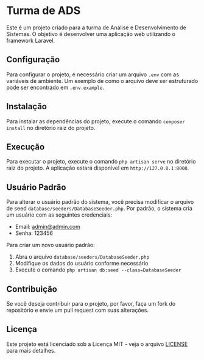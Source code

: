 # Turma de ADS

Este é um projeto criado para a turma de Análise e Desenvolvimento de Sistemas. O objetivo é desenvolver uma aplicação web utilizando o framework Laravel.

## Configuração

Para configurar o projeto, é necessário criar um arquivo `.env` com as variáveis de ambiente. Um exemplo de como o arquivo deve ser estruturado pode ser encontrado em `.env.example`.

## Instalação

Para instalar as dependências do projeto, execute o comando `composer install` no diretório raiz do projeto.

## Execução

Para executar o projeto, execute o comando `php artisan serve` no diretório raiz do projeto. A aplicação estará disponível em `http://127.0.0.1:8000`.

## Usuário Padrão

Para alterar o usuário padrão do sistema, você precisa modificar o arquivo de seed `database/seeders/DatabaseSeeder.php`. Por padrão, o sistema cria um usuário com as seguintes credenciais:

- Email: admin@admin.com
- Senha: 123456

Para criar um novo usuário padrão:

1. Abra o arquivo `database/seeders/DatabaseSeeder.php`
2. Modifique os dados do usuário conforme necessário
3. Execute o comando `php artisan db:seed --class=DatabaseSeeder`

## Contribuição

Se você deseja contribuir para o projeto, por favor, faça um fork do repositório e envie um pull request com suas alterações.

## Licença

Este projeto está licenciado sob a Licença MIT - veja o arquivo [LICENSE](LICENSE) para mais detalhes.
